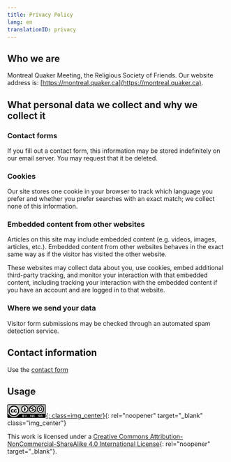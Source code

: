 ```yaml
--- 
title: Privacy Policy
lang: en
translationID: privacy
---
```

## Who we are
Montreal Quaker Meeting, the Religious Society of Friends. Our website address is: [https://montreal.quaker.ca](https://montreal.quaker.ca).

## What personal data we collect and why we collect it
### Contact forms
If you fill out a contact form, this information may be stored indefinitely on our email server. You may request that it be deleted.

### Cookies
Our site stores one cookie in your browser to track which language you prefer and whether you prefer searches with an exact match; we collect none of this information.

### Embedded content from other websites
Articles on this site may include embedded content (e.g. videos, images, articles, etc.). Embedded content from other websites behaves in the exact same way as if the visitor has visited the other website.

These websites may collect data about you, use cookies, embed additional third-party tracking, and monitor your interaction with that embedded content, including tracking your interaction with the embedded content if you have an account and are logged in to that website.

### Where we send your data
Visitor form submissions may be checked through an automated spam detection service.

## Contact information
Use the [contact form](/contact)

## Usage
[![Creative Commons Licence](/assets/images/cc_logo.png){: class=img_center}](https://creativecommons.org/licenses/by-nc-sa/4.0/){: rel="noopener" target="_blank" class="img_center"}

This work is licensed under a [Creative Commons Attribution-NonCommercial-ShareAlike 4.0 International License](https://creativecommons.org/licenses/by-nc-sa/4.0/){: rel="noopener" target="_blank"}.
